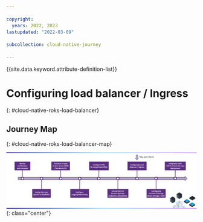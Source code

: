```yaml
---

copyright:
  years: 2022, 2023
lastupdated: "2022-03-09"

subcollection: cloud-native-journey

---
```


{{site.data.keyword.attribute-definition-list}}

# Configuring load balancer / Ingress
{: #cloud-native-roks-load-balancer}

## Journey Map
{: #cloud-native-roks-load-balancer-map}

![Architecture](images/lb/journey-map.png){: class="center"}
